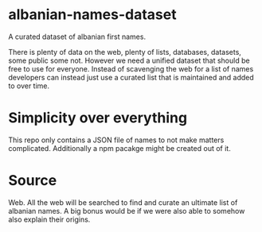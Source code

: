 # albanian-names-dataset
A curated dataset of albanian first names. 

There is plenty of data on the web, plenty of lists, databases, datasets, some public some not. 
However we need a unified dataset that should be free to use for everyone. 
Instead of scavenging the web for a list of names developers can instead just use a curated list that is maintained and added to over time.

# Simplicity over everything
This repo only contains a JSON file of names to not make matters complicated.
Additionally a npm pacakge might be created out of it.

# Source
Web. All the web will be searched to find and curate an ultimate list of albanian names. A big bonus would be if we were also able to somehow also explain their origins.

